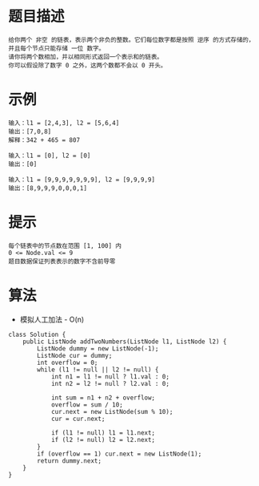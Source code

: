 # 题目描述
	给你两个 非空 的链表，表示两个非负的整数。它们每位数字都是按照 逆序 的方式存储的，并且每个节点只能存储 一位 数字。
	请你将两个数相加，并以相同形式返回一个表示和的链表。
	你可以假设除了数字 0 之外，这两个数都不会以 0 开头。

# 示例
	输入：l1 = [2,4,3], l2 = [5,6,4]
	输出：[7,0,8]
	解释：342 + 465 = 807

	输入：l1 = [0], l2 = [0]
	输出：[0]

	输入：l1 = [9,9,9,9,9,9,9], l2 = [9,9,9,9]
	输出：[8,9,9,9,0,0,0,1]

# 提示
	每个链表中的节点数在范围 [1, 100] 内
	0 <= Node.val <= 9
	题目数据保证列表表示的数字不含前导零

# 算法
* 模拟人工加法 - O(n)
```
class Solution {
	public ListNode addTwoNumbers(ListNode l1, ListNode l2) {
		ListNode dummy = new ListNode(-1);
		ListNode cur = dummy;
		int overflow = 0;
		while (l1 != null || l2 != null) {
			int n1 = l1 != null ? l1.val : 0;
			int n2 = l2 != null ? l2.val : 0;

			int sum = n1 + n2 + overflow;
			overflow = sum / 10;
			cur.next = new ListNode(sum % 10);
			cur = cur.next;

			if (l1 != null) l1 = l1.next;
			if (l2 != null) l2 = l2.next;
		}
		if (overflow == 1) cur.next = new ListNode(1);
		return dummy.next;
	}
}
```
